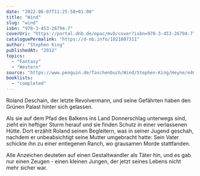 ```yaml
---
date: "2022-06-07T11:25:58+01:00"
title: "Wind"
slug: "wind"
isbn: "978-3-453-26794-7"
coverUri: "https://portal.dnb.de/opac/mvb/cover?isbn=978-3-453-26794-7"
cataloguePermalink: "https://d-nb.info/1021807311"
author: "Stephen King"
publishedAt: "2012"
topics:
  - "Fantasy"
  - "Western"
source: "https://www.penguin.de/Taschenbuch/Wind/Stephen-King/Heyne/e407226.rhd"
booklists:
  - "completed"
---
```

Roland Deschain, der letzte Revolvermann, und seine Gefährten haben den Grünen 
Palast hinter sich gelassen.

Als sie auf dem Pfad des Balkens ins Land Donnerschlag unterwegs sind, zieht ein 
heftiger Sturm herauf und sie finden Schutz in einer verlassenen Hütte. Dort 
erzählt Roland seinen Begleitern, was in seiner Jugend geschah, nachdem er 
unbeabsichtigt seine Mutter umgebracht hatte: Sein Vater schickte ihn zu einer 
entlegenen Ranch, wo grausamen Morde stattfanden.

Alle Anzeichen deuteten auf einen Gestaltwandler als Täter hin, und es gab nur 
einen Zeugen - einen kleinen Jungen, der jetzt seines Lebens nicht mehr sicher
war.